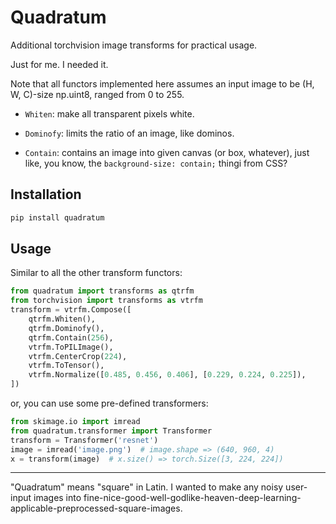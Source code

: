Quadratum
==========

Additional torchvision image transforms for practical usage.

Just for me. I needed it.

Note that all functors implemented here assumes an input image to be (H, W, C)-size np.uint8, ranged from 0 to 255.

* `Whiten`: make all transparent pixels white.

* `Dominofy`: limits the ratio of an image, like dominos.

* `Contain`: contains an image into given canvas (or box, whatever), just like, you know, the `background-size: contain;` thingi from CSS?


Installation
-----

```sh
pip install quadratum
```

Usage
-----

Similar to all the other transform functors:

```python
from quadratum import transforms as qtrfm
from torchvision import transforms as vtrfm
transform = vtrfm.Compose([
    qtrfm.Whiten(),
    qtrfm.Dominofy(),
    qtrfm.Contain(256),
    vtrfm.ToPILImage(),
    vtrfm.CenterCrop(224),
    vtrfm.ToTensor(),
    vtrfm.Normalize([0.485, 0.456, 0.406], [0.229, 0.224, 0.225]),
])
```

or, you can use some pre-defined transformers:

```python
from skimage.io import imread
from quadratum.transformer import Transformer
transform = Transformer('resnet')
image = imread('image.png')  # image.shape => (640, 960, 4)
x = transform(image)  # x.size() => torch.Size([3, 224, 224])
```

---

"Quadratum" means "square" in Latin. I wanted to make any noisy user-input images into fine-nice-good-well-godlike-heaven-deep-learning-applicable-preprocessed-square-images.
